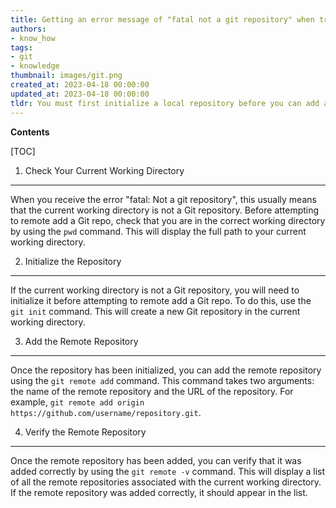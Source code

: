 ```yaml
---
title: Getting an error message of "fatal not a git repository" when trying to connect to a git repository remotely
authors:
- know_how
tags:
- git
- knowledge
thumbnail: images/git.png
created_at: 2023-04-18 00:00:00
updated_at: 2023-04-18 00:00:00
tldr: You must first initialize a local repository before you can add a remote.
---
```


**Contents**

[TOC]

1. Check Your Current Working Directory
--------------------------------------
When you receive the error "fatal: Not a git repository", this usually means that the current working directory is not a Git repository. Before attempting to remote add a Git repo, check that you are in the correct working directory by using the `pwd` command. This will display the full path to your current working directory. 

2. Initialize the Repository
----------------------------
If the current working directory is not a Git repository, you will need to initialize it before attempting to remote add a Git repo. To do this, use the `git init` command. This will create a new Git repository in the current working directory. 

3. Add the Remote Repository
----------------------------
Once the repository has been initialized, you can add the remote repository using the `git remote add` command. This command takes two arguments: the name of the remote repository and the URL of the repository. For example, `git remote add origin https://github.com/username/repository.git`. 

4. Verify the Remote Repository
-------------------------------
Once the remote repository has been added, you can verify that it was added correctly by using the `git remote -v` command. This will display a list of all the remote repositories associated with the current working directory. If the remote repository was added correctly, it should appear in the list.
